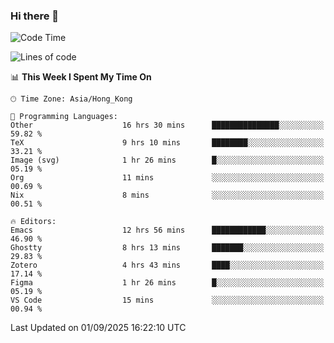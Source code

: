 ### Hi there 👋

<!--
**nicehiro/nicehiro** is a ✨ _special_ ✨ repository because its `README.md` (this file) appears on your GitHub profile.

Here are some ideas to get you started:

- 🔭 I’m currently working on ...
- 🌱 I’m currently learning ...
- 👯 I’m looking to collaborate on ...
- 🤔 I’m looking for help with ...
- 💬 Ask me about ...
- 📫 How to reach me: ...
- 😄 Pronouns: ...
- ⚡ Fun fact: ...
-->

<!--START_SECTION:waka-->
![Code Time](http://img.shields.io/badge/Code%20Time-963%20hrs%208%20mins-blue)

![Lines of code](https://img.shields.io/badge/From%20Hello%20World%20I%27ve%20Written-1.9%20million%20lines%20of%20code-blue)

📊 **This Week I Spent My Time On** 

```text
🕑︎ Time Zone: Asia/Hong_Kong

💬 Programming Languages: 
Other                    16 hrs 30 mins      ███████████████░░░░░░░░░░   59.82 % 
TeX                      9 hrs 10 mins       ████████░░░░░░░░░░░░░░░░░   33.21 % 
Image (svg)              1 hr 26 mins        █░░░░░░░░░░░░░░░░░░░░░░░░   05.19 % 
Org                      11 mins             ░░░░░░░░░░░░░░░░░░░░░░░░░   00.69 % 
Nix                      8 mins              ░░░░░░░░░░░░░░░░░░░░░░░░░   00.51 % 

🔥 Editors: 
Emacs                    12 hrs 56 mins      ████████████░░░░░░░░░░░░░   46.90 % 
Ghostty                  8 hrs 13 mins       ███████░░░░░░░░░░░░░░░░░░   29.83 % 
Zotero                   4 hrs 43 mins       ████░░░░░░░░░░░░░░░░░░░░░   17.14 % 
Figma                    1 hr 26 mins        █░░░░░░░░░░░░░░░░░░░░░░░░   05.19 % 
VS Code                  15 mins             ░░░░░░░░░░░░░░░░░░░░░░░░░   00.94 % 
```


 Last Updated on 01/09/2025 16:22:10 UTC
<!--END_SECTION:waka-->
